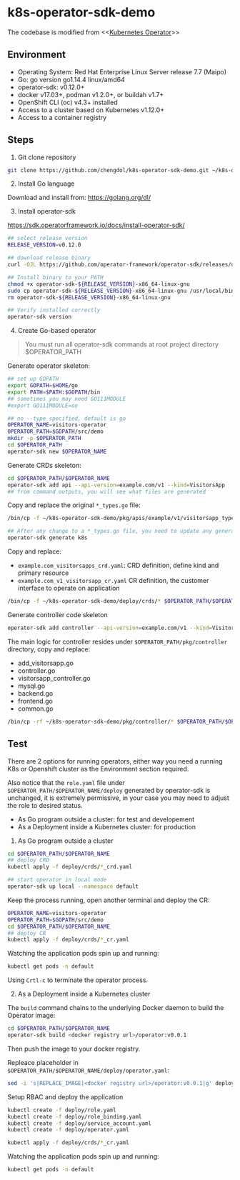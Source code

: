 # k8s-operator-sdk-demo

The codebase is modified from <<[Kubernetes Operator](https://www.amazon.com/Kubernetes-Operators-Automating-Container-Orchestration/dp/1492048046/ref=sr_1_1?crid=100BTNK8YSUT8&dchild=1&keywords=kubernetes+operators&qid=1591893369&sprefix=kubernetes+oper%2Caps%2C206&sr=8-1)>>

## Environment
- Operating System: Red Hat Enterprise Linux Server release 7.7 (Maipo)
- Go: go version go1.14.4 linux/amd64
- operator-sdk: v0.12.0+
- docker v17.03+, podman v1.2.0+, or buildah v1.7+
- OpenShift CLI (oc) v4.3+ installed
- Access to a cluster based on Kubernetes v1.12.0+
- Access to a container registry

## Steps
1. Git clone repository
```bash
git clone https://github.com/chengdol/k8s-operator-sdk-demo.git ~/k8s-operator-sdk-demo
```

2. Install Go language

Download and install from: https://golang.org/dl/

3. Install operator-sdk

https://sdk.operatorframework.io/docs/install-operator-sdk/
```bash
## select release version
RELEASE_VERSION=v0.12.0

## download release binary
curl -OJL https://github.com/operator-framework/operator-sdk/releases/download/${RELEASE_VERSION}/operator-sdk-${RELEASE_VERSION}-x86_64-linux-gnu

## Install binary to your PATH 
chmod +x operator-sdk-${RELEASE_VERSION}-x86_64-linux-gnu
sudo cp operator-sdk-${RELEASE_VERSION}-x86_64-linux-gnu /usr/local/bin/operator-sdk
rm operator-sdk-${RELEASE_VERSION}-x86_64-linux-gnu

## Verify installed correctly
operator-sdk version
```

4. Create Go-based operator

> You must run all operator-sdk commands at root project directory $OPERATOR_PATH

Generate operator skeleton:
```bash
## set up GOPATH
export GOPATH=$HOME/go
export PATH=$PATH:$GOPATH/bin
## sometimes you may need GO111MODULE
#export GO111MODULE=on

## no --type specified, default is go
OPERATOR_NAME=visitors-operator
OPERATOR_PATH=$GOPATH/src/demo
mkdir -p $OPERATOR_PATH
cd $OPERATOR_PATH
operator-sdk new $OPERATOR_NAME
```

Generate CRDs skeleton:
```bash
cd $OPERATOR_PATH/$OPERATOR_NAME
operator-sdk add api --api-version=example.com/v1 --kind=VisitorsApp
## from command outputs, you will see what files are generated
```

Copy and replace the original `*_types.go` file:
```bash
/bin/cp -f ~/k8s-operator-sdk-demo/pkg/apis/example/v1/visitorsapp_types.go $OPERATOR_PATH/$OPERATOR_NAME/pkg/apis/example/v1/visitorsapp_types.go

## After any change to a *_types.go file, you need to update any generated code
operator-sdk generate k8s
```

Copy and replace:

- `example.com_visitorsapps_crd.yaml`: CRD definition, define kind and primary resource
- `example.com_v1_visitorsapp_cr.yaml` CR definition, the customer interface to operate on application

```bash
/bin/cp -f ~/k8s-operator-sdk-demo/deploy/crds/* $OPERATOR_PATH/$OPERATOR_NAME/deploy/crds
```

Generate controller code skeleton
```bash
operator-sdk add controller --api-version=example.com/v1 --kind=VisitorsApp
```

The main logic for controller resides under `$OPERATOR_PATH/pkg/controller` directory, copy and replace:

- add_visitorsapp.go
- controller.go
- visitorsapp_controller.go
- mysql.go
- backend.go
- frontend.go
- common.go

```bash
/bin/cp -rf ~/k8s-operator-sdk-demo/pkg/controller/* $OPERATOR_PATH/$OPERATOR_NAME/pkg/controller
```

## Test
There are 2 options for running operators, either way you need a running K8s or Openshift cluster as the Environment section required.

Also notice that the `role.yaml` file under `$OPERATOR_PATH/$OPERATOR_NAME/deploy` generated by operator-sdk is unchanged, it is extremely permissive, in your case you may need to adjust the role to desired status.

- As Go program outside a cluster: for test and developement
- As a Deployment inside a Kubernetes cluster: for production


1. As Go program outside a cluster
```bash
cd $OPERATOR_PATH/$OPERATOR_NAME
## deploy CRD
kubectl apply -f deploy/crds/*_crd.yaml

## start operator in local mode
operator-sdk up local --namespace default
```

Keep the process running, open another terminal and deploy the CR:
```bash
OPERATOR_NAME=visitors-operator
OPERATOR_PATH=$GOPATH/src/demo
cd $OPERATOR_PATH/$OPERATOR_NAME
## deploy CR
kubectl apply -f deploy/crds/*_cr.yaml
```

Watching the application pods spin up and running:
```bash
kubectl get pods -n default
```

Using `Crtl-c` to terminate the operator process.


2. As a Deployment inside a Kubernetes cluster

The `build` command chains to the underlying Docker daemon to build the Operator image:
```bash
cd $OPERATOR_PATH/$OPERATOR_NAME
operator-sdk build <docker registry url>/operator:v0.0.1
```
Then push the image to your docker registry.

Repleace placeholder in `$OPERATOR_PATH/$OPERATOR_NAME/deploy/operator.yaml`:
```bash
sed -i 's|REPLACE_IMAGE|<docker registry url>/operator:v0.0.1|g' deploy/operator.yaml
```

Setup RBAC and deploy the application
```bash
kubectl create -f deploy/role.yaml
kubectl create -f deploy/role_binding.yaml
kubectl create -f deploy/service_account.yaml
kubectl create -f deploy/operator.yaml

kubectl apply -f deploy/crds/*_cr.yaml
```

Watching the application pods spin up and running:
```bash
kubectl get pods -n default
```

